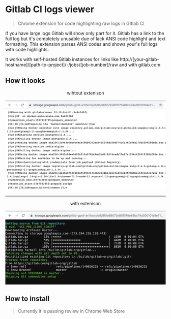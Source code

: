 # Gitlab CI logs viewer

> Chrome extension for code highlighting raw logs in GItlab CI

If you have large logs Gitlab will show only part for it. Gitlab has a link to the full log but it's completely unusable due of lack ANSI code highlight and text formatting. This extension parses ANSI codes and shows your's full logs with code highlights.

It works with self-hosted Gitlab instances for links like http://[your-gitlab-hostname]/[path-to-project]/-/jobs/[job-number]/raw and with gitlab.com

## How it looks

<p align="center">wihtout extenison</p>

![Without extension](media/before.png)

---------

<p align="center">with extenison</p>

![With extension](media/after.png)

## How to install

> Currently it is passing review in Chrome Web Store
